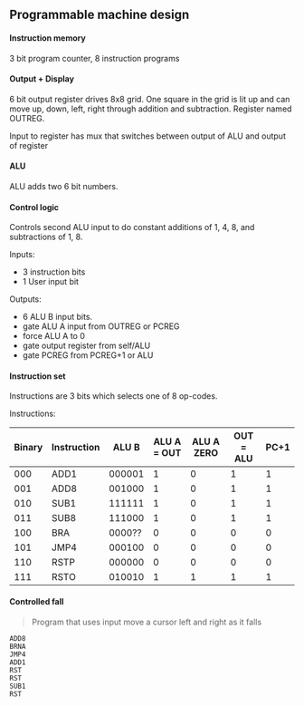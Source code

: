 ## Programmable machine design

#### Instruction memory
3 bit program counter, 8 instruction programs

#### Output + Display
6 bit output register drives 8x8 grid. One square in the grid is lit up and can move up, down, left, right through addition and subtraction. Register named OUTREG.

Input to register has mux that switches between output of ALU and output of register

#### ALU
ALU adds two 6 bit numbers.

#### Control logic
Controls second ALU input to do constant additions of 1, 4, 8, and subtractions of 1, 8. 

Inputs:

- 3 instruction bits
- 1 User input bit

Outputs: 
- 6 ALU B input bits.
- gate ALU A input from OUTREG or PCREG
- force ALU A to 0
- gate output register from self/ALU
- gate PCREG from PCREG+1 or ALU


#### Instruction set
Instructions are 3 bits which selects one of 8 op-codes.

Instructions:

| Binary | Instruction | ALU B  | ALU A = OUT | ALU A ZERO | OUT = ALU | PC+1 |
| ------ | ----------- | ------ | ----------  | ---------  | --------- | ---- |
| 000    | ADD1        | 000001 | 1           | 0          | 1         | 1    |
| 001    | ADD8        | 001000 | 1           | 0          | 1         | 1    |
| 010    | SUB1        | 111111 | 1           | 0          | 1         | 1    |
| 011    | SUB8        | 111000 | 1           | 0          | 1         | 1    |
| 100    | BRA         | 0000?? | 0           | 0          | 0         | 0    |
| 101    | JMP4        | 000100 | 0           | 0          | 0         | 0    |
| 110    | RSTP        | 000000 | 0           | 0          | 0         | 0    |
| 111    | RSTO        | 010010 | 1           | 1          | 1         | 1    |

#### Controlled fall
> Program that uses input move a cursor left and right as it falls

```
ADD8
BRNA
JMP4
ADD1
RST
RST
SUB1
RST
```

